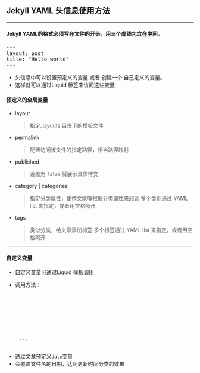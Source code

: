 ## Jekyll YAML 头信息使用方法

----

#### Jekyll YAML的格式必须写在文件的开头，用三个虚线包含在中间。

<pre>
---
layout: post
title: "Hello world"
---
</pre>

- 头信息中可以设置预定义的变量 或者 创建一个 自己定义的变量。
- 这样就可以通过Liquid 标签来访问这些变量


#### 预定义的全局变量

- layout 
	> 指定_layouts 目录下的模板文件

- permalink 
	> 配置访问该文件的指定路径，相当路径映射

- published
	> 设置为 `false` 将展示具体博文

- category | categories
	> 指定分类属性，使博文能够根据分类属性来阅读
	> 多个类别通过 YAML list 来指定，或者用空格隔开

- tags
	> 类似分类，给文章添加标签
	> 多个标签通过 YAML list 来指定，或者用空格隔开

----

#### 自定义变量

- 自定义变量可通过Liquid 模板调用

- 调用方法：

<pre> 

<html>
	<head>
		<title>{{ page.title }}</title>
	</head>
</html>
	...

</pre>

- 通过文章预定义`date`变量
- 会覆盖文件名的日期，达到更新时间分类的效果


